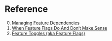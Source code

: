 # Reference

0. [Managing Feature Dependencies](https://featurevisor.com/docs/use-cases/dependencies/)
0. [When Feature Flags Do And Don’t Make Sense](https://software.rajivprab.com/2019/12/19/when-feature-flags-do-and-dont-make-sense/)
0. [Feature Toggles (aka Feature Flags)](https://martinfowler.com/articles/feature-toggles.html)

